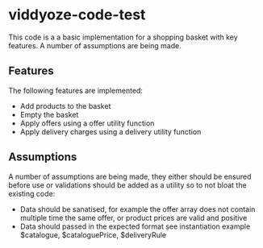 # viddyoze-code-test

This code is a a basic implementation for a shopping basket with key features. A number of assumptions are being made.  

## Features
The following features are implemented:
- Add products to the basket
- Empty the basket
- Apply offers using a offer utility function
- Apply delivery charges using a delivery utility function

## Assumptions
A number of assumptions are being made, they either should be ensured before use or validations should be added as a utility so to not bloat the existing code:
- Data should be sanatised, for example the offer array does not contain multiple time the same offer, or product prices are valid and positive
- Data should passed in the expected format see instantiation example $catalogue, $cataloguePrice, $deliveryRule
